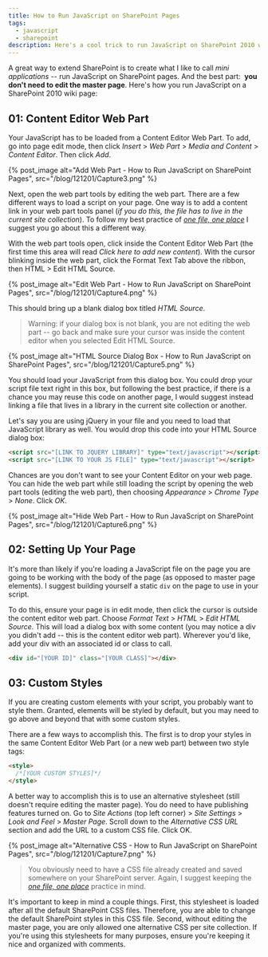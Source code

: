 ```yaml
---
title: How to Run JavaScript on SharePoint Pages
tags:
  - javascript
  - sharepoint
description: Here's a cool trick to run JavaScript on SharePoint 2010 wiki pages without editing the master page.
---
```


A great way to extend SharePoint is to create what I like to call _mini applications_ -- run JavaScript on SharePoint pages. And the best part:  **you don't need to edit the master page**. Here's how you run JavaScript on a SharePoint 2010 wiki page:

## 01: Content Editor Web Part

Your JavaScript has to be loaded from a Content Editor Web Part. To add, go into page edit mode, then click _Insert_ > _Web Part_ > _Media and Content_ > _Content Editor_. Then click _Add_.

{% post_image
    alt="Add Web Part - How to Run JavaScript on SharePoint Pages",
    src="/blog/121201/Capture3.png" %}

Next, open the web part tools by editing the web part. There are a few different ways to load a script on your page. One way is to add a content link in your web part tools panel (_if you do this, the file has to live in the current site collection_). To follow my best practice of [_one file, one place_](/edit-files-efficiently-in-sharepoint.html) I suggest you go about this a different way.

With the web part tools open, click inside the Content Editor Web Part (the first time this area will read _Click here to add new content_). With the cursor blinking inside the web part, click the Format Text Tab above the ribbon, then HTML > Edit HTML Source.

{% post_image
    alt="Edit Web Part - How to Run JavaScript on SharePoint Pages",
    src="/blog/121201/Capture4.png" %}

This should bring up a blank dialog box titled *HTML Source*.

> Warning: if your dialog box is not blank, you are not editing the web part -- go back and make sure your cursor was inside the content editor when you selected Edit HTML Source.

{% post_image
    alt="HTML Source Dialog Box - How to Run JavaScript on SharePoint Pages",
    src="/blog/121201/Capture5.png" %}

You should load your JavaScript from this dialog box. You could drop your script file text right in this box, but following the best practice, if there is a chance you may reuse this code on another page, I would suggest instead linking a file that lives in a library in the current site collection or another.

Let's say you are using jQuery in your file and you need to load that JavaScript library as well. You would drop this code into your HTML Source dialog box:

```html
<script src="[LINK TO JQUERY LIBRARY]" type="text/javascript"></script>
<script src="[LINK TO YOUR JS FILE]" type="text/javascript"></script>
```

Chances are you don't want to see your Content Editor on your web page. You can hide the web part while still loading the script by opening the web part tools (editing the web part), then choosing _Appearance_ > _Chrome Type_ > _None_. Click _OK_.

{% post_image
    alt="Hide Web Part - How to Run JavaScript on SharePoint Pages",
    src="/blog/121201/Capture6.png" %}

## 02: Setting Up Your Page

It's more than likely if you're loading a JavaScript file on the page you are going to be working with the body of the page (as opposed to master page elements). I suggest building yourself a static `div` on the page to use in your script.

To do this, ensure your page is in edit mode, then click the cursor is outside the content editor web part. Choose _Format Text_ > _HTML_ > _Edit HTML Source_. This will load a dialog box with some content (you may notice a div you didn't add -- this is the content editor web part). Wherever you'd like, add your div with an associated id or class to call.

```html
<div id="[YOUR ID]" class="[YOUR CLASS]"></div>
```

## 03: Custom Styles

If you are creating custom elements with your script, you probably want to style them. Granted, elements will be styled by default, but you may need to go above and beyond that with some custom styles.

There are a few ways to accomplish this. The first is to drop your styles in the same Content Editor Web Part (or a new web part) between two style tags:

```html
<style>
  /*[YOUR CUSTOM STYLES]*/
</style>
```

A better way to accomplish this is to use an alternative stylesheet (still doesn't require editing the master page). You do need to have publishing features turned on. Go to _Site Actions_ (top left corner) > _Site Settings_ > _Look and Feel_ > _Master Page_. Scroll down to the _Alternative CSS URL_ section and add the URL to a custom CSS file. Click OK.

{% post_image
    alt="Alternative CSS - How to Run JavaScript on SharePoint Pages",
    src="/blog/121201/Capture7.png" %}

> You obviously need to have a CSS file already created and saved somewhere on your SharePoint server. Again, I suggest keeping the [_one file, one place_](/edit-files-efficiently-in-sharepoint.html) practice in mind.

It's important to keep in mind a couple things. First, this stylesheet is loaded after all the default SharePoint CSS files. Therefore, you are able to change the default SharePoint styles in this CSS file. Second, without editing the master page, you are only allowed one alternative CSS per site collection. If you're using this stylesheets for many purposes, ensure you're keeping it nice and organized with comments.
